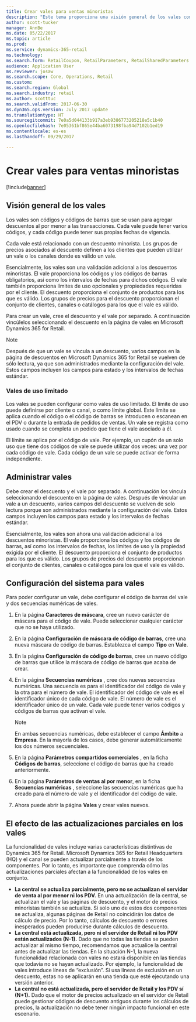```yaml
---
title: Crear vales para ventas minoristas
description: "Este tema proporciona una visión general de los vales comerciales y explica cómo configurarlos."
author: scott-tucker
manager: AnnBe
ms.date: 05/22/2017
ms.topic: article
ms.prod: 
ms.service: dynamics-365-retail
ms.technology: 
ms.search.form: RetailCoupon, RetailParameters, RetailSharedParameters
audience: Application User
ms.reviewer: josaw
ms.search.scope: Core, Operations, Retail
ms.custom: 
ms.search.region: Global
ms.search.industry: retail
ms.author: scotttuc
ms.search.validFrom: 2017-06-30
ms.dyn365.ops.version: July 2017 update
ms.translationtype: HT
ms.sourcegitcommit: 7e0a5d044133b917a3eb9386773205218e5c1b40
ms.openlocfilehash: 7e05361bf865e44ba6073198fba94d7102b1ed19
ms.contentlocale: es-es
ms.lasthandoff: 09/29/2017

---
```


# <a name="create-coupons-for-retail-sales"></a>Crear vales para ventas minoristas

[!include[banner](includes/banner.md)]


## <a name="overview-of-coupons"></a>Visión general de los vales

Los vales son códigos y códigos de barras que se usan para agregar descuentos al por menor a las transacciones. Cada vale puede tener varios códigos, y cada código puede tener sus propias fechas de vigencia. 

Cada vale está relacionado con un descuento minorista. Los grupos de precios asociados al descuento definen a los clientes que pueden utilizar un vale o los canales donde es válido un vale. 

Esencialmente, los vales son una validación adicional a los descuentos minoristas. El vale proporciona los códigos y los códigos de barras obligatorios, así como los intervalos de fechas para dichos códigos. El vale también proporciona límites de uso opcionales y propiedades requeridas por el cliente. El descuento proporciona el conjunto de productos para los que es válido. Los grupos de precios para el descuento proporcionan el conjunto de clientes, canales o catálogos para los que el vale es válido.

Para crear un vale, cree el descuento y el vale por separado. A continuación vincúlelos seleccionando el descuento en la página de vales en Microsoft Dynamics 365 for Retail. 

> [!NOTE]
> Después de que un vale se vincula a un descuento, varios campos en la página de descuentos en Microsoft Dynamics 365 for Retail se vuelven de sólo lectura, ya que son administrados mediante la configuración del vale. Estos campos incluyen los campos para estado y los intervalos de fechas estándar.

### <a name="limited-use-coupons"></a>Vales de uso limitado

Los vales se pueden configurar como vales de uso limitado. El límite de uso puede definirse por cliente o canal, o como límite global. Este límite se aplica cuando el código o el código de barras se introducen o escanean en el PDV o durante la entrada de pedidos de ventas. Un vale se registra como usado cuando se completa un pedido que tiene el vale asociado a él.

El límite se aplica por el código de vale. Por ejemplo, un cupón de un solo uso que tiene dos códigos de vale se puede utilizar dos veces: una vez por cada código de vale. Cada código de un vale se puede activar de forma independiente.

## <a name="managing-coupons"></a>Administrar vales

Debe crear el descuento y el vale por separado. A continuación los vincula seleccionando el descuento en la página de vales. Después de vincular un vale a un descuento, varios campos del descuento se vuelven de solo lectura porque son administrados mediante la configuración del vale. Estos campos incluyen los campos para estado y los intervalos de fechas estándar.  

Esencialmente, los vales son ahora una validación adicional a los descuentos minoristas. El vale proporciona los códigos y los códigos de barras, así como los intervalos de fechas, los límites de uso y la propiedad exigida por el cliente. El descuento proporciona el conjunto de productos para los que es válido. Los grupos de precios del descuento proporcionan el conjunto de clientes, canales o catálogos para los que el vale es válido.

## <a name="system-setup-for-coupons"></a>Configuración del sistema para vales 

Para poder configurar un vale, debe configurar el código de barras del vale y dos secuencias numéricas de vales. 

1.  En la página **Caracteres de máscara**, cree un nuevo carácter de máscara para el código de vale. Puede seleccionar cualquier carácter que no se haya utilizado.
2.  En la página **Configuración de máscara de código de barras**, cree una nueva máscara de código de barras. Establezca el campo **Tipo** en **Vale**.
3.  En la página **Configuración de código de barras**, cree un nuevo código de barras que utilice la máscara de código de barras que acaba de crear.
4.  En la página **Secuencias numéricas** , cree dos nuevas secuencias numéricas. Una secuencia es para el identificador del código de vale y la otra para el número de vale. El identificador del código de vale es el identificador único de cada código de vale. El número de vale es el identificador único de un vale. Cada vale puede tener varios códigos y códigos de barras que activan el vale.

    > [!NOTE]
    > En ambas secuencias numéricas, debe establecer el campo **Ámbito** a **Empresa**. En la mayoría de los casos, debe generar automáticamente los dos números secuenciales.

5.  En la página **Parámetros compartidos comerciales** , en la ficha **Códigos de barras**, seleccione el código de barras que ha creado anteriormente.
6.  En la página **Parámetros de ventas al por menor**, en la ficha **Secuencias numéricas** , seleccione las secuencias numéricas que ha creado para el número de vale y el identificador del código de vale.
7.  Ahora puede abrir la página **Vales** y crear vales nuevos.

## <a name="the-effect-of-partial-updates-on-coupons"></a>El efecto de las actualizaciones parciales en los vales

La funcionalidad de vales incluye varias características distintivas de Dynamics 365 for Retail. Microsoft Dynamics 365 for Retail Headquarters (HQ) y el canal se pueden actualizar parcialmente a través de los componentes. Por lo tanto, es importante que comprenda cómo las actualizaciones parciales afectan a la funcionalidad de los vales en conjunto.

- **La central se actualiza parcialmente, pero no se actualizan el servidor de venta al por menor ni los PDV.** En una actualización de la central, se actualizan el vale y las páginas de descuento, y el motor de precios minoristas también se actualiza. Si solo uno de estos dos componentes se actualiza, algunas páginas de Retail no coincidirán los datos de cálculo de precio. Por lo tanto, cálculos de descuento o errores inesperados pueden producirse durante cálculos de descuento.
- **La central está actualizada, pero ni el servidor de Retail ni los PDV están actualizados (N-1).** Dado que no todas las tiendas se pueden actualizar al mismo tiempo, recomendamos que actualice la central antes de actualizar las tiendas. En la situación N-1, la nueva funcionalidad relacionada con vales no estará disponible en las tiendas que todavía no se hayan actualizado. Por ejemplo, la funcionalidad de vales introduce líneas de “exclusión”. Si usa líneas de exclusión en un descuento, estas no se aplicarán en una tienda que esté ejecutando una versión anterior.
- **La central no está actualizada, pero el servidor de Retail y los PDV sí (N+1).** Dado que el motor de precios actualizado en el servidor de Retail puede gestionar códigos de descuento antiguos durante los cálculos de precios, la actualización no debe tener ningún impacto funcional en este escenario.

